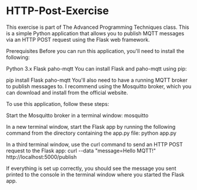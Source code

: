 # HTTP-Post-Exercise
This exercise is part of The Advanced Programming Techniques class. 
This is a simple Python application that allows you to publish MQTT messages via an HTTP POST request using the Flask web framework.

Prerequisites
Before you can run this application, you'll need to install the following:

Python 3.x
Flask
paho-mqtt
You can install Flask and paho-mqtt using pip:

pip install Flask paho-mqtt
You'll also need to have a running MQTT broker to publish messages to. I recommend using the Mosquitto broker, which you can download and install from the official website.

To use this application, follow these steps:

Start the Mosquitto broker in a terminal window:
mosquitto

In a new terminal window, start the Flask app by running the following command from the directory containing the app.py file:
python app.py

In a third terminal window, use the curl command to send an HTTP POST request to the Flask app:
curl --data "message=Hello MQTT!" http://localhost:5000/publish


If everything is set up correctly, you should see the message you sent printed to the console in the terminal window where you started the Flask app.
